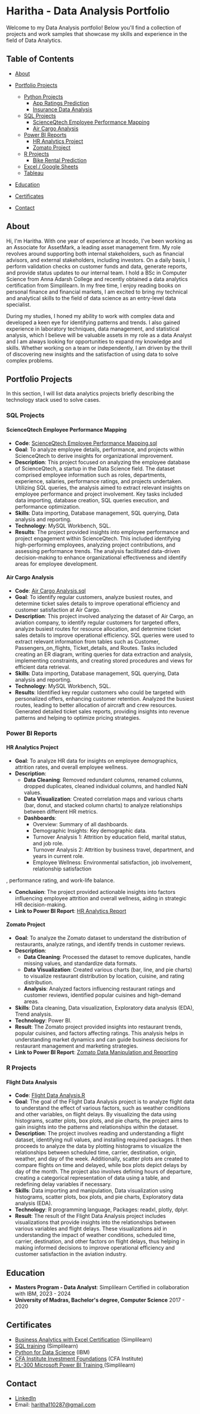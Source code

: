 # Haritha - Data Analysis Portfolio

Welcome to my Data Analysis portfolio! Below you'll find a collection of projects and work samples that showcase my skills and experience in the field of Data Analytics.

## Table of Contents
- [About](#about)
- [Portfolio Projects](#portfolio-projects)
  - [Python Projects](#python-projects)
    - [App Ratings Prediction](#app-ratings-prediction)
    - [Insurance Data Analysis](#insurance-data-analysis)
  - [SQL Projects](#sql-projects)
    - [ScienceQtech Employee Performance Mapping](#scienceqtech-employee-performance-mapping)
    - [Air Cargo Analysis](#air-cargo-analysis)
  - [Power BI Reports](#power-bi-reports)
    - [HR Analytics Project](#hr-analytics-project)
    - [Zomato Project](#zomato-project)  
  - [R Projects](#r-projects)
    - [Bike Rental Prediction](#bike-rental-prediction)
  - [Excel / Google Sheets](#excel--google-sheets)
  - [Tableau](#tableau)
  
- [Education](#education)
- [Certificates](#certificates)
- [Contact](#contact)

## About

Hi, I'm Haritha. With one year of experience at Incedo, I've been working as an Associate for AssetMark, a leading asset management firm. My role revolves around supporting both internal stakeholders, such as financial advisors, and external stakeholders, including investors. On a daily basis, I perform validation checks on customer funds and data, generate reports, and provide status updates to our internal team. I hold a BSc in Computer Science from Anna Adarsh College and recently obtained a data analytics certification from Simplilearn. In my free time, I enjoy reading books on personal finance and financial markets, I am excited to bring my technical and analytical skills to the field of data science as an entry-level data specialist.

During my studies, I honed my ability to work with complex data and developed a keen eye for identifying patterns and trends. I also gained experience in laboratory techniques, data management, and statistical analysis, which I believe will be valuable assets in my role as a data Analyst and I am always looking for opportunities to expand my knowledge and skills. Whether working on a team or independently, I am driven by the thrill of discovering new insights and the satisfaction of using data to solve complex problems.

## Portfolio Projects

In this section, I will list data analytics projects briefly describing the technology stack used to solve cases.

### SQL Projects

#### ScienceQtech Employee Performance Mapping

- **Code**: [ScienceQtech Employee Performance Mapping.sql](https://github.com/Haritha1005/DATA-ANALYSIS-PORTFOLIO/blob/main/ScienceQtech_Employee_Performance_Mapping.sql)
- **Goal**: To analyze employee details, performance, and projects within ScienceQtech to derive insights for organizational improvement.
- **Description**: This project focused on analyzing the employee database of ScienceQtech, a startup in the Data Science field. The dataset comprised employee information such as roles, departments, experience, salaries, performance ratings, and projects undertaken. Utilizing SQL queries, the analysis aimed to extract relevant insights on employee performance and project involvement. Key tasks included data importing, database creation, SQL queries execution, and performance optimization.
- **Skills**: Data importing, Database management, SQL querying, Data analysis and reporting.
- **Technology**: MySQL Workbench, SQL.
- **Results**: The project provided insights into employee performance and project engagement within ScienceQtech. This included identifying high-performing employees, analyzing project contributions, and assessing performance trends. The analysis facilitated data-driven decision-making to enhance organizational effectiveness and identify areas for employee development.

#### Air Cargo Analysis

- **Code**: [Air Cargo Analysis.sql](https://github.com/Haritha1005/DATA-ANALYSIS-PORTFOLIO/blob/main/Air%20Cargo%20Analysis.sql)
- **Goal**: To identify regular customers, analyze busiest routes, and determine ticket sales details to improve operational efficiency and customer satisfaction at Air Cargo.
- **Description**: This project involved analyzing the dataset of Air Cargo, an aviation company, to identify regular customers for targeted offers, analyze busiest routes for resource allocation, and determine ticket sales details to improve operational efficiency. SQL queries were used to extract relevant information from tables such as Customer, Passengers_on_flights, Ticket_details, and Routes. Tasks included creating an ER diagram, writing queries for data extraction and analysis, implementing constraints, and creating stored procedures and views for efficient data retrieval.
- **Skills**: Data importing, Database management, SQL querying, Data analysis and reporting.
- **Technology**: MySQL Workbench, SQL.
- **Results**: Identified key regular customers who could be targeted with personalized offers, enhancing customer retention. Analyzed the busiest routes, leading to better allocation of aircraft and crew resources. Generated detailed ticket sales reports, providing insights into revenue patterns and helping to optimize pricing strategies.

### Power BI Reports

#### HR Analytics Project

- **Goal**: To analyze HR data for insights on employee demographics, attrition rates, and overall employee wellness.
- **Description**:
  - **Data Cleaning**: Removed redundant columns, renamed columns, dropped duplicates, cleaned individual columns, and handled NaN values.
  - **Data Visualization**: Created correlation maps and various charts (bar, donut, and stacked column charts) to analyze relationships between different HR metrics.
  - **Dashboards**:
    - Overview: Summary of all dashboards.
    - Demographic Insights: Key demographic data.
    - Turnover Analysis 1: Attrition by education field, marital status, and job role.
    - Turnover Analysis 2: Attrition by business travel, department, and years in current role.
    - Employee Wellness: Environmental satisfaction, job involvement, relationship satisfaction

, performance rating, and work-life balance.
  - **Conclusion**: The project provided actionable insights into factors influencing employee attrition and overall wellness, aiding in strategic HR decision-making.
- **Link to Power BI Report**: [HR Analytics Report](https://github.com/Haritha1005/DATA-ANALYSIS-PORTFOLIO/blob/main/HR-Employee-Attrition.pbix)

#### Zomato Project

- **Goal**: To analyze the Zomato dataset to understand the distribution of restaurants, analyze ratings, and identify trends in customer reviews.
- **Description**:
  - **Data Cleaning**: Processed the dataset to remove duplicates, handle missing values, and standardize data formats.
  - **Data Visualization**: Created various charts (bar, line, and pie charts) to visualize restaurant distribution by location, cuisine, and rating distribution.
  - **Analysis**: Analyzed factors influencing restaurant ratings and customer reviews, identified popular cuisines and high-demand areas.
- **Skills**: Data cleaning, Data visualization, Exploratory data analysis (EDA), Trend analysis.
- **Technology**: Power BI.
- **Result**: The Zomato project provided insights into restaurant trends, popular cuisines, and factors affecting ratings. This analysis helps in understanding market dynamics and can guide business decisions for restaurant management and marketing strategies.
- **Link to Power BI Report**: [Zomato Data Manipulation and Reporting](https://github.com/Haritha1005/DATA-ANALYSIS-PORTFOLIO/blob/main/Zomato%20Data%20Manipulation%20and%20Reporting.pbix)

### R Projects

#### Flight Data Analysis

- **Code**: [Flight Data Analysis.R](https://github.com/Haritha1005/DATA-ANALYSIS-PORTFOLIO/blob/main/Flight%20Data%20Analysis.R)
- **Goal**: The goal of the Flight Data Analysis project is to analyze flight data to understand the effect of various factors, such as weather conditions and other variables, on flight delays. By visualizing the data using histograms, scatter plots, box plots, and pie charts, the project aims to gain insights into the patterns and relationships within the dataset.
- **Description**: The project involves reading and understanding a flight dataset, identifying null values, and installing required packages. It then proceeds to analyze the data by plotting histograms to visualize the relationships between scheduled time, carrier, destination, origin, weather, and day of the week. Additionally, scatter plots are created to compare flights on time and delayed, while box plots depict delays by day of the month. The project also involves defining hours of departure, creating a categorical representation of data using a table, and redefining delay variables if necessary.
- **Skills**: Data importing and manipulation, Data visualization using histograms, scatter plots, box plots, and pie charts, Exploratory data analysis (EDA).
- **Technology**: R programming language, Packages: readxl, plotly, dplyr.
- **Result**: The result of the Flight Data Analysis project includes visualizations that provide insights into the relationships between various variables and flight delays. These visualizations aid in understanding the impact of weather conditions, scheduled time, carrier, destination, and other factors on flight delays, thus helping in making informed decisions to improve operational efficiency and customer satisfaction in the aviation industry.

## Education

- **Masters Program - Data Analyst**: Simplilearn Certified in collaboration with IBM, 2023 - 2024
- **University of Madras, Bachelor's degree, Computer Science** 2017 - 2020

## Certificates

- [Business Analytics with Excel Certification](https://acrobat.adobe.com/id/urn:aaid:sc:AP:7dcd18f7-d973-42f1-8ab1-b7b05b6d6426) (Simplilearn)
- [SQL training](https://acrobat.adobe.com/id/urn:aaid:sc:AP:163dab00-24c4-40d5-af41-6dcd32c13bc7) (Simplilearn)
- [Python for Data Science](https://acrobat.adobe.com/id/urn:aaid:sc:AP:2cba046a-d01d-4b33-a643-49729049a9f0) (IBM)
- [CFA Institute Investment Foundations](https://credentials.cfainstitute.org/2750fd3f-dc53-469f-bdfd-a68f1f2f1f31#gs.8wstql) (CFA Institute)
- [PL-300 Microsoft Power BI Training ](https://certificates.simplicdn.net/share/6796191.pdf) (Simplilearn)

## Contact

- [LinkedIn](https://www.linkedin.com/in/haritha1005/)
- Email: haritha110287@gmail.com

